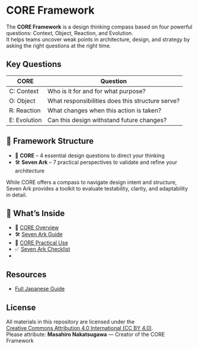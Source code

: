 # CORE Framework

The **CORE Framework** is a design thinking compass based on four powerful questions: Context, Object, Reaction, and Evolution.  
It helps teams uncover weak points in architecture, design, and strategy by asking the right questions at the right time.

## Key Questions

| CORE | Question                                 |
|------|------------------------------------------|
| C: Context   | Who is it for and for what purpose?        |
| O: Object    | What responsibilities does this structure serve? |
| R: Reaction  | What changes when this action is taken?    |
| E: Evolution | Can this design withstand future changes?  |

## 📘 Framework Structure

- 🧭 **CORE** – 4 essential design questions to direct your thinking
- 🛠 **Seven Ark** – 7 practical perspectives to validate and refine your architecture

While CORE offers a compass to navigate design intent and structure,  
Seven Ark provides a toolkit to evaluate testability, clarity, and adaptability in detail.


## 📘 What’s Inside

- 🧭 [CORE Overview](./docs/core-overview.md)
- 🛠 [Seven Ark Guide](./docs/seven-ark.md)
- 🧪 [CORE Practical Use](./docs/core-practical-guide.md)
- ✅ [Seven Ark Checklist](./docs/seven-ark-checklist.md)
- 
## Resources

- [Full Japanese Guide](./README.ja.md)

## License

All materials in this repository are licensed under the  
[Creative Commons Attribution 4.0 International (CC BY 4.0)](https://creativecommons.org/licenses/by/4.0/).  
Please attribute: **Masahiro Nakatsugawa** — Creator of the CORE Framework
